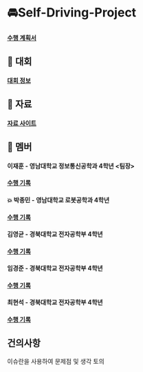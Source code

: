 # 🚘Self-Driving-Project
#### <a href="https://docs.google.com/document/d/1IUayn3Iwd6Q2cQbSXzq3wwh3GvN1OAu5RGB_o0dagMg/edit?pli=1" >수행 계획서</a>

## 🏁 대회
#### <a href="https://github.com/PJmin2/Self-Driving-Project/wiki/%EB%8C%80%ED%9A%8C%EC%A0%95%EB%B3%B4" >대회 정보</a>

## 📜 자료
#### <a href="https://github.com/PJmin2/Self-Driving-Project/wiki/%EC%9E%90%EB%A3%8C-%EC%82%AC%EC%9D%B4%ED%8A%B8" >자료 사이트</a>

## 🤝 멤버
#### 이재훈 - 영남대학교 정보통신공학과 4학년 <팀장>
#### <a href="본인 위키 주소" >수행 기록</a>

#### 💥 박종민 - 영남대학교 로봇공학과 4학년
#### <a href="https://github.com/PJmin2/Self-Driving-Project/wiki" >수행 기록</a>

#### 김영균 - 경북대학교 전자공학부 4학년
#### <a href="본인 위키 주소" >수행 기록</a>

#### 임경준 - 경북대학교 전자공학부 4학년
#### <a href="본인 위키 주소" >수행 기록</a>

#### 최현석 - 경북대학교 전자공학부 4학년
#### <a href="본인 위키 주소" >수행 기록</a>

## 건의사항
이슈란을 사용하여 문제점 및 생각 토의
